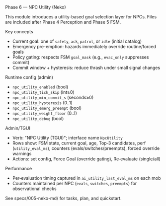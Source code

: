 Phase 6 — NPC Utility (Neko)

This module introduces a utility-based goal selection layer for NPCs.
Files are included after Phase 4 Perception and Phase 5 FSM.

Key concepts
- Current goal: one of `safety`, `ack`, `patrol`, or `idle` (initial catalog)
- Emergency pre-emption: hazards immediately override routine/forced goals
- Policy gating: respects FSM `goal_mask` (e.g., `evac_only` suppresses commit)
- Commit window + hysteresis: reduce thrash under small signal changes

Runtime config (admin)
- `npc_utility_enabled` (bool)
- `npc_utility_tick_skip` (int≥0)
- `npc_utility_min_commit_s` (seconds≥0)
- `npc_utility_hysteresis` (0..1)
- `npc_utility_emerg_preempt` (bool)
- `npc_utility_weight_floor` (0..1)
- `npc_utility_debug` (bool)

Admin/TGUI
- Verb: "NPC Utility (TGUI)"; interface name `NpcUtility`
- Rows show: FSM state, current goal, age, Top‑3 candidates, perf (`utility_eval_ms`), counters (evals/switches/preempts), forced override warnings
- Actions: set config, Force Goal (override gating), Re‑evaluate (single/all)

Performance
- Per‑evaluation timing captured in `ai_utility_last_eval_ms` on each mob
- Counters maintained per NPC (`evals`, `switches`, `preempts`) for observational checks

See specs/005-neko-md/ for tasks, plan, and quickstart.
